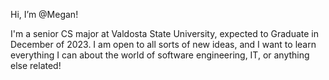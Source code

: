 Hi, I’m @Megan!

I'm a senior CS major at Valdosta State University, expected to Graduate in December of 2023. I am open to all sorts of new ideas, and I want to learn everything
I can about the world of software engineering, IT, or anything else related!
